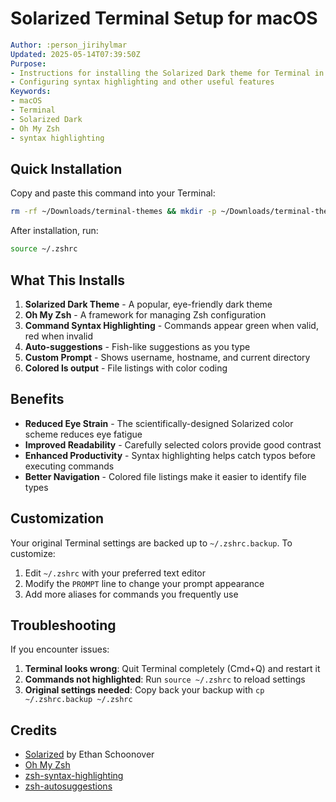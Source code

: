 # Solarized Terminal Setup for macOS

```yaml
Author: :person_jirihylmar
Updated: 2025-05-14T07:39:50Z
Purpose:
- Instructions for installing the Solarized Dark theme for Terminal in macOS
- Configuring syntax highlighting and other useful features
Keywords:
- macOS
- Terminal
- Solarized Dark
- Oh My Zsh
- syntax highlighting
```

## Quick Installation

Copy and paste this command into your Terminal:

```bash
rm -rf ~/Downloads/terminal-themes && mkdir -p ~/Downloads/terminal-themes && cd ~/Downloads/terminal-themes && curl -L https://github.com/tomislav/osx-terminal.app-colors-solarized/archive/master.zip -o solarized.zip && unzip solarized.zip && cd osx-terminal.app-colors-solarized-master && open "Solarized Dark.terminal" && sleep 2 && defaults write com.apple.Terminal "Default Window Settings" -string "Solarized Dark" && defaults write com.apple.Terminal "Startup Window Settings" -string "Solarized Dark" && killall cfprefsd && if [ ! -d ~/.oh-my-zsh ]; then sh -c "$(curl -fsSL https://raw.github.com/ohmyzsh/ohmyzsh/master/tools/install.sh)" "" --unattended; fi && if [ ! -d ${ZSH_CUSTOM:-~/.oh-my-zsh/custom}/plugins/zsh-syntax-highlighting ]; then git clone https://github.com/zsh-users/zsh-syntax-highlighting.git ${ZSH_CUSTOM:-~/.oh-my-zsh/custom}/plugins/zsh-syntax-highlighting; fi && if [ ! -d ${ZSH_CUSTOM:-~/.oh-my-zsh/custom}/plugins/zsh-autosuggestions ]; then git clone https://github.com/zsh-users/zsh-autosuggestions.git ${ZSH_CUSTOM:-~/.oh-my-zsh/custom}/plugins/zsh-autosuggestions; fi && cp ~/.zshrc ~/.zshrc.backup && if grep -q "plugins=(" ~/.zshrc; then if ! grep -q "zsh-syntax-highlighting" ~/.zshrc; then awk -i inplace '/plugins=\(/ {gsub(/plugins=\((.*)\)/, "plugins=(\1 zsh-syntax-highlighting zsh-autosuggestions)")} {print}' ~/.zshrc; fi; else echo 'plugins=(git zsh-syntax-highlighting zsh-autosuggestions)' >> ~/.zshrc; fi && echo 'PROMPT="%F{green}%n@%m%f %F{blue}%~%f $ "' >> ~/.zshrc && echo 'export CLICOLOR=1' >> ~/.zshrc && echo 'export LSCOLORS=ExGxBxDxCxEgEdxbxgxcxd' >> ~/.zshrc && echo 'alias ls="ls -G"' >> ~/.zshrc && echo 'alias ll="ls -lG"' >> ~/.zshrc && echo 'alias la="ls -laG"' >> ~/.zshrc && cd ~/ && rm -rf ~/Downloads/terminal-themes && echo "✅ Installation complete! Please run 'source ~/.zshrc' to apply changes."
```

After installation, run:
```bash
source ~/.zshrc
```

## What This Installs

1. **Solarized Dark Theme** - A popular, eye-friendly dark theme
2. **Oh My Zsh** - A framework for managing Zsh configuration
3. **Command Syntax Highlighting** - Commands appear green when valid, red when invalid
4. **Auto-suggestions** - Fish-like suggestions as you type
5. **Custom Prompt** - Shows username, hostname, and current directory
6. **Colored ls output** - File listings with color coding

## Benefits

- **Reduced Eye Strain** - The scientifically-designed Solarized color scheme reduces eye fatigue
- **Improved Readability** - Carefully selected colors provide good contrast
- **Enhanced Productivity** - Syntax highlighting helps catch typos before executing commands
- **Better Navigation** - Colored file listings make it easier to identify file types

## Customization

Your original Terminal settings are backed up to `~/.zshrc.backup`. To customize:

1. Edit `~/.zshrc` with your preferred text editor
2. Modify the `PROMPT` line to change your prompt appearance
3. Add more aliases for commands you frequently use

## Troubleshooting

If you encounter issues:

1. **Terminal looks wrong**: Quit Terminal completely (Cmd+Q) and restart it
2. **Commands not highlighted**: Run `source ~/.zshrc` to reload settings
3. **Original settings needed**: Copy back your backup with `cp ~/.zshrc.backup ~/.zshrc`

## Credits

- [Solarized](https://ethanschoonover.com/solarized/) by Ethan Schoonover
- [Oh My Zsh](https://ohmyz.sh/)
- [zsh-syntax-highlighting](https://github.com/zsh-users/zsh-syntax-highlighting)
- [zsh-autosuggestions](https://github.com/zsh-users/zsh-autosuggestions)